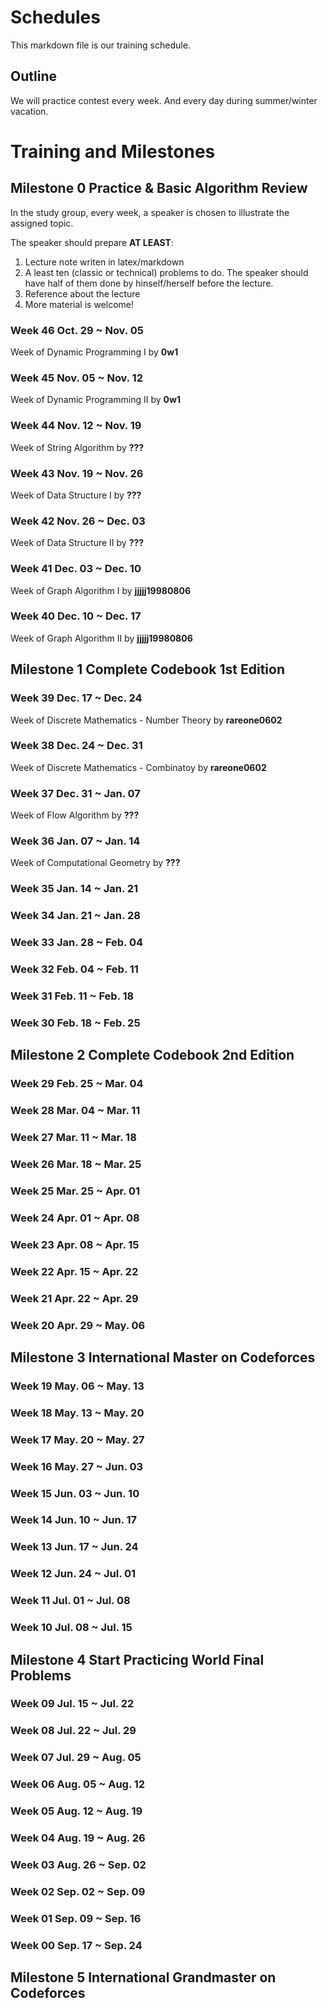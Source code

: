 # Schedules

This markdown file is our training schedule.

## Outline 

We will practice contest every week. And every day during summer/winter vacation.

# Training and Milestones

## Milestone 0 Practice & Basic Algorithm Review

In the study group, every week, a speaker is chosen to illustrate the assigned topic.

The speaker should prepare __AT LEAST__: 

1. Lecture note writen in latex/markdown
2. A least ten (classic or technical) problems to do. The speaker should have half of them done by hinself/herself before the lecture.
3. Reference about the lecture
4. More material is welcome!


### Week 46 Oct. 29 ~ Nov. 05
Week of Dynamic Programming I by **0w1** 
### Week 45 Nov. 05 ~ Nov. 12
Week of Dynamic Programming II by **0w1**
### Week 44 Nov. 12 ~ Nov. 19
Week of String Algorithm by **???**
### Week 43 Nov. 19 ~ Nov. 26
Week of Data Structure I by **???**
### Week 42 Nov. 26 ~ Dec. 03
Week of Data Structure II by **???**
### Week 41 Dec. 03 ~ Dec. 10
Week of Graph Algorithm I by **jjjjj19980806**
### Week 40 Dec. 10 ~ Dec. 17
Week of Graph Algorithm II by **jjjjj19980806**

## Milestone 1 Complete Codebook 1st Edition

### Week 39 Dec. 17 ~ Dec. 24
Week of Discrete Mathematics - Number Theory by **rareone0602**
### Week 38 Dec. 24 ~ Dec. 31
Week of Discrete Mathematics - Combinatoy by **rareone0602**
### Week 37 Dec. 31 ~ Jan. 07
Week of Flow Algorithm by **???**
### Week 36 Jan. 07 ~ Jan. 14
Week of Computational Geometry by **???**
### Week 35 Jan. 14 ~ Jan. 21
### Week 34 Jan. 21 ~ Jan. 28
### Week 33 Jan. 28 ~ Feb. 04
### Week 32 Feb. 04 ~ Feb. 11
### Week 31 Feb. 11 ~ Feb. 18
### Week 30 Feb. 18 ~ Feb. 25

## Milestone 2 Complete Codebook 2nd Edition

### Week 29 Feb. 25 ~ Mar. 04
### Week 28 Mar. 04 ~ Mar. 11
### Week 27 Mar. 11 ~ Mar. 18
### Week 26 Mar. 18 ~ Mar. 25
### Week 25 Mar. 25 ~ Apr. 01
### Week 24 Apr. 01 ~ Apr. 08
### Week 23 Apr. 08 ~ Apr. 15
### Week 22 Apr. 15 ~ Apr. 22
### Week 21 Apr. 22 ~ Apr. 29
### Week 20 Apr. 29 ~ May. 06

## Milestone 3 International Master on Codeforces

### Week 19 May. 06 ~ May. 13
### Week 18 May. 13 ~ May. 20
### Week 17 May. 20 ~ May. 27
### Week 16 May. 27 ~ Jun. 03
### Week 15 Jun. 03 ~ Jun. 10
### Week 14 Jun. 10 ~ Jun. 17
### Week 13 Jun. 17 ~ Jun. 24
### Week 12 Jun. 24 ~ Jul. 01
### Week 11 Jul. 01 ~ Jul. 08
### Week 10 Jul. 08 ~ Jul. 15

## Milestone 4 Start Practicing World Final Problems

### Week 09 Jul. 15 ~ Jul. 22
### Week 08 Jul. 22 ~ Jul. 29
### Week 07 Jul. 29 ~ Aug. 05
### Week 06 Aug. 05 ~ Aug. 12
### Week 05 Aug. 12 ~ Aug. 19
### Week 04 Aug. 19 ~ Aug. 26
### Week 03 Aug. 26 ~ Sep. 02
### Week 02 Sep. 02 ~ Sep. 09
### Week 01 Sep. 09 ~ Sep. 16
### Week 00 Sep. 17 ~ Sep. 24

## Milestone 5 International Grandmaster on Codeforces
